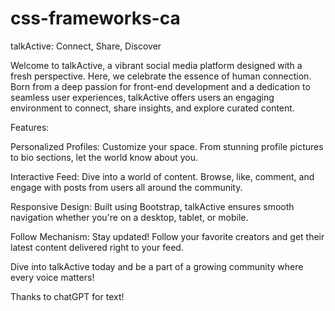 # css-frameworks-ca

talkActive: Connect, Share, Discover

Welcome to talkActive, a vibrant social media platform designed with a fresh perspective. Here, we celebrate the essence of human connection. Born from a deep passion for front-end development and a dedication to seamless user experiences, talkActive offers users an engaging environment to connect, share insights, and explore curated content.

Features:

Personalized Profiles: Customize your space. From stunning profile pictures to bio sections, let the world know about you.

Interactive Feed: Dive into a world of content. Browse, like, comment, and engage with posts from users all around the community.

Responsive Design: Built using Bootstrap, talkActive ensures smooth navigation whether you're on a desktop, tablet, or mobile.

Follow Mechanism: Stay updated! Follow your favorite creators and get their latest content delivered right to your feed.

Dive into talkActive today and be a part of a growing community where every voice matters!

Thanks to chatGPT for text!
